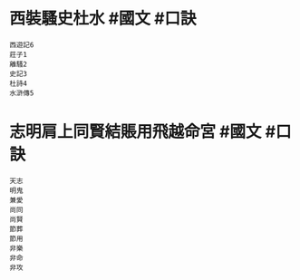 # 西裝騷史杜水 #國文 #口訣
	西遊記6
	莊子1
	離騷2
	史記3
	杜詩4
	水滸傳5
# 志明肩上同賢結賬用飛越命宮 #國文  #口訣 
	天志
	明鬼
	兼愛
	尚同
	尚賢
	節葬
	節用
	非樂
	非命
	非攻